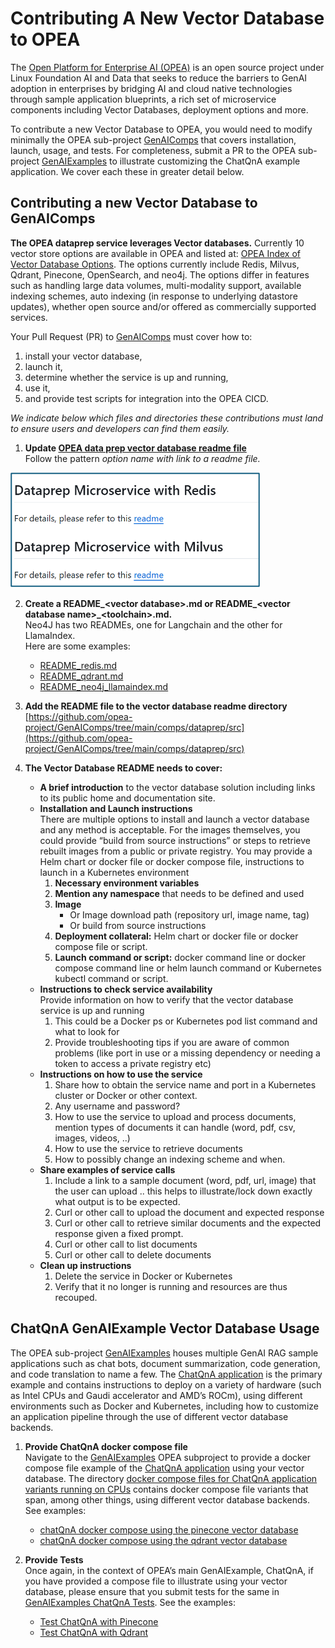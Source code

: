 # Contributing A New Vector Database to OPEA

The [Open Platform for Enterprise AI (OPEA)](https://opea.dev) is an open source project under Linux Foundation AI and Data that seeks to reduce the barriers to GenAI adoption in enterprises by bridging AI and cloud native technologies through sample application blueprints, a rich set of microservice components including Vector Databases, deployment options and more. 

To contribute a new Vector Database to OPEA, you would need to modify minimally the OPEA sub-project [GenAIComps](https://github.com/opea-project/GenAIComps) that covers installation, launch, usage, and tests. For  completeness, submit a PR to the OPEA sub-project [GenAIExamples](https://github.com/opea-project/GenAIExamples) to illustrate customizing the ChatQnA example application.  We cover each these in greater detail below.

## Contributing a new Vector Database to GenAIComps
**The OPEA dataprep service leverages Vector databases.**  Currently 10 vector store options are available in OPEA and listed at: [OPEA Index of Vector Database Options](https://github.com/opea-project/GenAIComps/tree/main/comps/dataprep). The options currently include Redis, Milvus, Qdrant, Pinecone, OpenSearch, and neo4j. The options differ in features such as  handling large data volumes, multi-modality support, available indexing schemes, auto indexing (in response to underlying  datastore updates), whether open source and/or offered as commercially supported services.

Your Pull Request (PR) to [GenAIComps](https://github.com/opea-project/GenAIComps) must cover how to:
1.	 install your vector database,
2.	 launch it, 
3.	determine whether the service is up and running, 
4.	use it, 
5.	and provide test scripts for integration into the OPEA CICD. 

*We indicate below which files and directories these contributions must land to ensure users and developers can find them easily.*

1.	**Update [OPEA data prep vector database readme file](https://github.com/opea-project/GenAIComps/tree/main/comps/dataprep#readme)**<br>
Follow the pattern *option name with link to a readme file.*  

![screenshot of Dataprep README](dataprep-fig1.png)

2.	**Create a README_\<vector database\>.md or README_\<vector database name\>_\<toolchain\>.md.**<br>
Neo4J has two READMEs, one for Langchain and the other for LlamaIndex.<br>
Here are some examples:
    - [README_redis.md](https://github.com/opea-project/GenAIComps/blob/main/comps/dataprep/src/README_redis.md)
    - [README_qdrant.md](https://github.com/opea-project/GenAIComps/blob/main/comps/dataprep/src/README_qdrant.md)
    - [README_neo4j_llamaindex.md](https://github.com/opea-project/GenAIComps/blob/main/comps/dataprep/src/README_neo4j_llamaindex.md)

3.	**Add the README file to the  vector database readme directory**<br> [https://github.com/opea-project/GenAIComps/tree/main/comps/dataprep/src](https://github.com/opea-project/GenAIComps/tree/main/comps/dataprep/src)

4.	**The Vector Database README needs to cover:**
    -	**A brief introduction** to the vector database solution including links to its public home and documentation site.  
    -	**Installation and Launch instructions**<br> 
There are multiple options to install and launch a vector database and any method is acceptable. For the images themselves, you could provide “build from source instructions” or steps to retrieve rebuilt images from a public or private registry. You may provide a Helm chart or docker file or docker compose file, instructions to launch in a Kubernetes environment
        1.	**Necessary environment variables**
        2.	**Mention any namespace** that needs to be defined and used
        3.	**Image**
            - Or Image download path (repository url, image name, tag)
            - Or build from source instructions 
        4.	**Deployment collateral:** Helm chart or docker file or docker compose file or script.
        5.	**Launch command or script:** docker command line or docker compose command line or helm launch command or Kubernetes kubectl command  or script. 
    - **Instructions to check service availability**<br>
Provide information on how to verify that the vector database service is up and running
        1.	This could be a Docker ps  or Kubernetes pod list command and what to look for 
        2.	Provide troubleshooting tips if you are aware of common problems (like port in use or a missing dependency or needing a token to access a private registry etc)
    - **Instructions on how to use the service**<br> 
        1.	Share how to obtain the service name and port in a Kubernetes cluster or Docker or other context. 
        2.	Any username and password?
        3.	How to use the service to upload and process documents, mention types of documents it can handle (word, pdf, csv, images, videos, ..)
        4.	How to use the service to retrieve documents
        5.	How to possibly change an indexing scheme and when.
    - **Share examples of service calls**
        1.	Include a link to a sample document (word, pdf, url, image) that the user can upload .. this helps to illustrate/lock down exactly what output is to be expected.
        2.	Curl or other call to upload the document and expected response
        3.	Curl or other call to retrieve similar documents and the  expected response given a fixed prompt.
        4.	Curl or other call to list documents
        5.	Curl or other call to delete documents
    - **Clean up instructions**
        1.	Delete the service in Docker or Kubernetes
        2.	Verify that it no longer is running and resources are thus recouped. 

## ChatQnA GenAIExample Vector Database Usage 
The OPEA sub-project [GenAIExamples](https://github.com/opea-project/GenAIExamples) houses multiple GenAI RAG  sample applications such as chat bots, document summarization, code generation, and code translation to name a few. The [ChatQnA application](https://github.com/opea-project/GenAIExamples/tree/main/ChatQnA) is the primary example and contains instructions to deploy on a variety of hardware (such as Intel CPUs and Gaudi accelerator and AMD’s ROCm), using different environments such as Docker and Kubernetes, including how to customize an application pipeline through the use of different vector database backends.   
1. **Provide ChatQnA docker compose file**<br>
Navigate to the [GenAIExamples](https://github.com/opea-project/GenAIExamples) OPEA subproject to provide a docker compose file example of the [ChatQnA application](https://github.com/opea-project/GenAIExamples/tree/main/ChatQnA) using your vector database. The directory 
[docker compose files for ChatQnA application variants running on CPUs](https://github.com/opea-project/GenAIExamples/tree/main/ChatQnA/docker_compose/intel/cpu/xeon)  contains docker compose file variants that span, among other things, using different vector database backends. See examples:
    - [chatQnA docker compose using the pinecone vector database](https://github.com/opea-project/GenAIExamples/blob/main/ChatQnA/docker_compose/intel/cpu/xeon/compose_pinecone.yaml)
    - [chatQnA docker compose using the qdrant vector database](https://github.com/opea-project/GenAIExamples/blob/main/ChatQnA/docker_compose/intel/cpu/xeon/compose_qdrant.yaml)

2. **Provide Tests**<br>
Once again, in the context of OPEA’s main GenAIExample, ChatQnA, if you have provided a compose file to illustrate using your vector database, please ensure that you submit tests for the same in [GenAIExamples ChatQnA Tests](https://github.com/opea-project/GenAIExamples/tree/main/ChatQnA/tests). See the examples:
    - [Test ChatQnA with Pinecone](https://github.com/opea-project/GenAIExamples/blob/main/ChatQnA/tests/test_compose_pinecone_on_xeon.sh)
    - [Test ChatQnA with Qdrant](https://github.com/opea-project/GenAIExamples/blob/main/ChatQnA/tests/test_compose_qdrant_on_xeon.sh)



